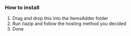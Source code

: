 ### How to install

1. Drag and drop this into the ItemsAdder folder
2. Run /iazip and follow the hosting method you decided
3. Done
